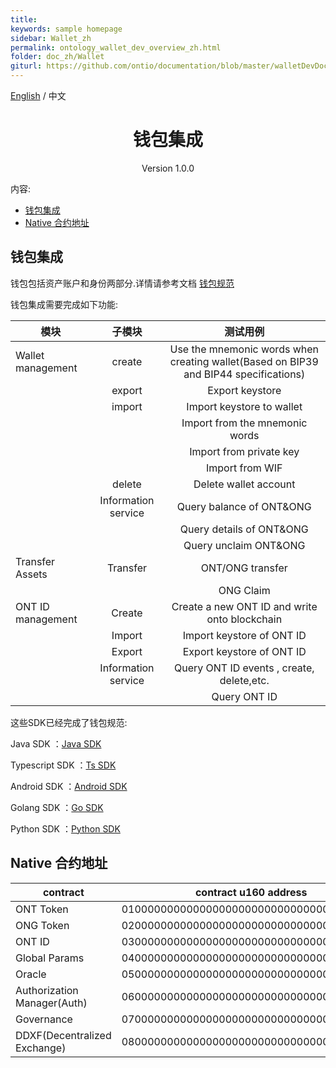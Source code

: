```yaml
---
title:
keywords: sample homepage
sidebar: Wallet_zh
permalink: ontology_wallet_dev_overview_zh.html
folder: doc_zh/Wallet
giturl: https://github.com/ontio/documentation/blob/master/walletDevDocs/ontology_wallet_dev_overview_zh.md
---
```


[English](./ontology_wallet_dev_overview_en.html) / 中文


<h1 align="center">钱包集成</h1>
<p align="center" class="version">Version 1.0.0 </p>

内容:
* [钱包集成](#钱包集成)
* [Native 合约地址](#native-合约地址)

## 钱包集成

钱包包括资产账户和身份两部分.详情请参考文档 [钱包规范](./Wallet_File_Specification_cn.html)

钱包集成需要完成如下功能:

| 模块                |                    子模块                    |     测试用例     |
| ------------------    | :----------------------------------------------: | :------------------: |
| Wallet management    |           create                                 |     Use the mnemonic words when creating wallet(Based on BIP39 and BIP44 specifications)   |
|                       |          export                                 |    Export keystore      |
|                      |           import                                 |   Import keystore to wallet  |
|                      |                                                  |   Import from the mnemonic words  |
|                      |                                                  |   Import from private key      |
|                      |                                                  |    Import from WIF            |
|                      |         delete                                   |   Delete wallet account     |
|                      |        Information service                      |    Query balance of ONT&ONG |
|                      |                                                  |   Query details of ONT&ONG  |
|                      |                                                  |  Query unclaim ONT&ONG   |
|    Transfer Assets   |          Transfer                                |    ONT/ONG transfer        |
|                      |                                                  |      ONG Claim              |
|   ONT ID management  |         Create                                   |   Create a new ONT ID and write onto blockchain   |
|                      |        Import                                    |     Import keystore of ONT ID |
|                      |        Export                                    |     Export keystore of ONT ID |
|                      |       Information service                        |    Query ONT ID events , create, delete,etc.    |
|                      |                                                  |    Query ONT ID             |



这些SDK已经完成了钱包规范:

Java SDK ：[Java SDK](https://github.com/ontio/ontology-java-sdk/blob/master/docs) 

Typescript SDK ：[Ts SDK](https://github.com/ontio/ontology-ts-sdk/tree/master/docs) 

Android SDK ：[Android SDK](https://github.com/ontio-community/ontology-andriod-sdk)

Golang SDK ：[Go SDK](https://github.com/ontio/ontology-go-sdk) 

Python SDK ：[Python SDK](https://github.com/ontio/ontology-python-sdk)


## Native 合约地址

contract | contract u160 address | Address
---|---|---
ONT Token | 0100000000000000000000000000000000000000| AFmseVrdL9f9oyCzZefL9tG6UbvhUMqNMV
ONG Token | 0200000000000000000000000000000000000000 | AFmseVrdL9f9oyCzZefL9tG6UbvhfRZMHJ
ONT ID | 0300000000000000000000000000000000000000 | AFmseVrdL9f9oyCzZefL9tG6Ubvho7BUwN
Global Params | 0400000000000000000000000000000000000000 | AFmseVrdL9f9oyCzZefL9tG6UbvhrUqmc2
Oracle | 0500000000000000000000000000000000000000 | AFmseVrdL9f9oyCzZefL9tG6UbvhzQYRMK
Authorization Manager(Auth) | 0600000000000000000000000000000000000000 | AFmseVrdL9f9oyCzZefL9tG6Ubvi9BuggV
Governance | 0700000000000000000000000000000000000000 | AFmseVrdL9f9oyCzZefL9tG6UbviEH9ugK
DDXF(Decentralized Exchange) | 0800000000000000000000000000000000000000 | AFmseVrdL9f9oyCzZefL9tG6UbviKTaSnK